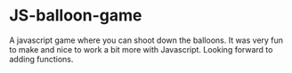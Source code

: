 # JS-balloon-game


A javascript game where you can shoot down the balloons. It was very fun to make and nice to work a bit more with Javascript. Looking forward to adding functions.
